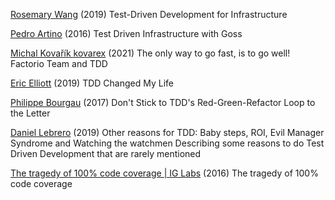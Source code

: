 
[Rosemary Wang](https://medium.com/@joatmon08/test-driven-development-techniques-for-infrastructure-a73bd1ab273b)
(2019) Test-Driven Development for Infrastructure

[Pedro Artino](https://velenux.wordpress.com/2016/11/20/test-driven-infrastructure-with-goss/)
(2016) Test Driven Infrastructure with Goss

[Michal Kovařík kovarex](https://factorio.com/blog/post/fff-366)
(2021) The only way to go fast, is to go well!
Factorio Team and TDD

[Eric Elliott](https://medium.com/javascript-scene/tdd-changed-my-life-5af0ce099f80)
(2019) TDD Changed My Life

[Philippe Bourgau](http://philippe.bourgau.net/dont-stick-to-tdds-red-green-refactor-loop-to-the-letter/)
(2017) Don't Stick to TDD's Red-Green-Refactor Loop to the Letter

[Daniel Lebrero](https://danlebrero.com/2019/02/18/other-reasons-for-test-driven-development-baby-steps-roi-evil-manager-watching-the-watchmen/#content)
(2019) Other reasons for TDD: Baby steps, ROI, Evil Manager Syndrome and Watching the watchmen
Describing some reasons to do Test Driven Development that are rarely mentioned

[The tragedy of 100% code coverage | IG Labs](https://web.archive.org/web/20240205170845/https://labs.ig.com/code-coverage-100-percent-tragedy)
(2016) The tragedy of 100% code coverage
